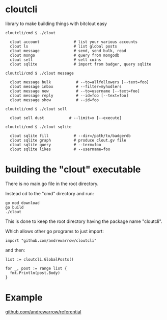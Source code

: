 # cloutcli
library to make building things with bitclout easy

```
cloutcli/cmd $ ./clout

  clout account               # list your various accounts
  clout ls                    # list global posts
  clout message               # send, send bulk, read
  clout mongo                 # query from mongodb
  clout sell                  # sell coins
  clout sqlite                # import from badger, query sqlite

cloutcli/cmd $ ./clout message

  clout message bulk           # --to=allfollowers [--text=foo]
  clout message inbox          # --filter=myhodlers
  clout message new            # --to=username [--text=foo]
  clout message reply          # --id=foo [--text=foo]
  clout message show           # --id=foo

cloutcli/cmd $ ./clout sell

  clout sell dust           # --limit=x [--execute]

cloutcli/cmd $ ./clout sqlite

  clout sqlite fill           # --dir=/path/to/badgerdb
  clout sqlite graph          # produce clout.gv file
  clout sqlite query          # --term=foo
  clout sqlite likes          # --username=foo
```

# building the "clout" executable
There is no main.go file in the root directory.

Instead cd to the "cmd" directory and run:

```
go mod download
go build
./clout
```

This is done to keep the root directory having the package name "cloutcli".

Which allows other go programs to just import:

```
import "github.com/andrewarrow/cloutcli"
```

and then:

```
list := cloutcli.GlobalPosts()

for _, post := range list {
  fmt.Println(post.Body)
}
```

# Example
[github.com/andrewarrow/referential](https://github.com/andrewarrow/referential)

